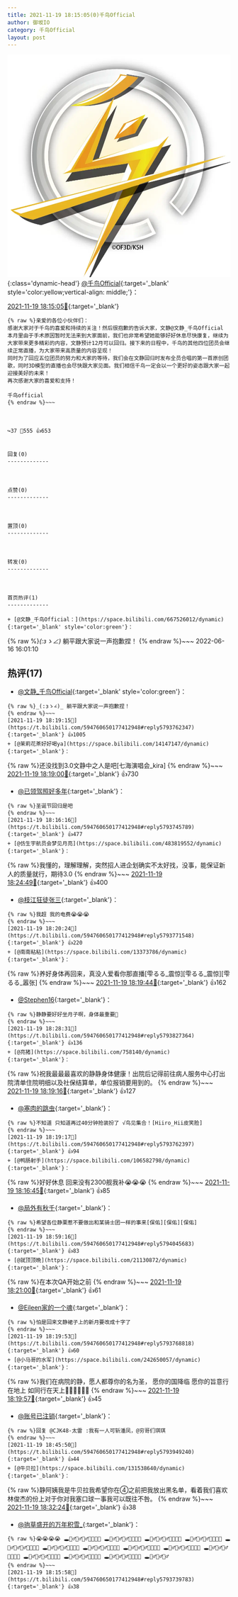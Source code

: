 ```yaml
---
title: 2021-11-19 18:15:05(0)千鸟Official
author: 御坂IO
category: 千鸟Official
layout: post
---
```


![img](/images/d7235309f85c0e1aec9d4ca9b6be983202228f8e.jpg){:class='dynamic-head'}
[@千鸟Official](https://space.bilibili.com/553771121/dynamic){:target='_blank' style='color:yellow;vertical-align: middle;'}：

[2021-11-19 18:15:05🔗](https://t.bilibili.com/594760650177412948){:target='_blank'}

~~~
{% raw %}亲爱的各位小伙伴们：
感谢大家对于千鸟的喜爱和持续的关注！然后很抱歉的告诉大家，文静@文静_千鸟Official 本月里由于手术原因暂时无法来到大家面前，我们也非常希望她能够好好休息尽快康复，继续为大家带来更多精彩的内容，文静预计12月可以回归。接下来的日程中，千鸟的其他四位团员会继续正常直播，为大家带来高质量的内容呈现！
同时为了回应五位团员的努力和大家的等待，我们会在文静回归时发布全员合唱的第一首原创团歌，同时3D模型的直播也会尽快跟大家见面。我们相信千鸟一定会以一个更好的姿态跟大家一起迎接美好的未来！
再次感谢大家的喜爱和支持！
                                                                                                                 
千鸟official 
{% endraw %}~~~



↪️37 💬555 👍653


回复(0)
-------------



点赞(0)
-------------



置顶(0)
-------------



转发(0)
-------------



首页热评(1)
-------------

+ [@文静_千鸟Official：](https://space.bilibili.com/667526012/dynamic){:target='_blank' style='color:green'}：
~~~
{% raw %}_(:зゝ∠)_ 躺平跟大家说一声抱歉捏！
{% endraw %}~~~
2022-06-16 16:01:10


热评(17)
-------------

+ [@文静_千鸟Official](https://space.bilibili.com/667526012/dynamic){:target='_blank' style='color:green'}：
~~~
{% raw %}_(:зゝ∠)_ 躺平跟大家说一声抱歉捏！
{% endraw %}~~~
[2021-11-19 18:19:15🔗](https://t.bilibili.com/594760650177412948#reply5793762347){:target='_blank'} 👍1005
+ [@茉莉花茶好好喝ya](https://space.bilibili.com/14147147/dynamic){:target='_blank'}：
~~~
{% raw %}还没找到3.0文静中之人是吧[七海演唱会_kira]
{% endraw %}~~~
[2021-11-19 18:19:00🔗](https://t.bilibili.com/594760650177412948#reply5793766853){:target='_blank'} 👍730
+ [@已领驾照好多年](https://space.bilibili.com/28632783/dynamic){:target='_blank'}：
~~~
{% raw %}圣诞节回归是吧
{% endraw %}~~~
[2021-11-19 18:16:16🔗](https://t.bilibili.com/594760650177412948#reply5793745789){:target='_blank'} 👍477
+ [@仿生宇航员会梦见月亮](https://space.bilibili.com/483819552/dynamic){:target='_blank'}：
~~~
{% raw %}我懂的，理解理解，突然招人进企划确实不太好找，没事，能保证新人的质量就行，期待3.0
{% endraw %}~~~
[2021-11-19 18:24:49🔗](https://t.bilibili.com/594760650177412948#reply5793799350){:target='_blank'} 👍400
+ [@枝江狂徒张三](https://space.bilibili.com/19268544/dynamic){:target='_blank'}：
~~~
{% raw %}我超 我的电费😭😭😭
{% endraw %}~~~
[2021-11-19 18:20:24🔗](https://t.bilibili.com/594760650177412948#reply5793771548){:target='_blank'} 👍220
+ [@南南粘粘](https://space.bilibili.com/13373786/dynamic){:target='_blank'}：
~~~
{% raw %}养好身体再回来，真没人爱看你那直播[雫るる_震惊][雫るる_震惊][雫るる_嚣张]
{% endraw %}~~~
[2021-11-19 18:19:44🔗](https://t.bilibili.com/594760650177412948#reply5793768472){:target='_blank'} 👍162
+ [@Stephen16](https://space.bilibili.com/2757781/dynamic){:target='_blank'}：
~~~
{% raw %}静静要好好坐月子啊，身体最重要🙏
{% endraw %}~~~
[2021-11-19 18:28:31🔗](https://t.bilibili.com/594760650177412948#reply5793827364){:target='_blank'} 👍136
+ [@亮猪](https://space.bilibili.com/758140/dynamic){:target='_blank'}：
~~~
{% raw %}祝我最最最喜欢的静静身体健康！出院后记得前往病人服务中心打出院清单住院明细以及社保结算单，单位报销要用到的。
{% endraw %}~~~
[2021-11-19 18:19:16🔗](https://t.bilibili.com/594760650177412948#reply5793767408){:target='_blank'} 👍127
+ [@塞肉的跳虫](https://space.bilibili.com/402443133/dynamic){:target='_blank'}：
~~~
{% raw %}不知道 只知道再过40分钟抢装扮了 √鸟见集合！[Hiiro_Hii皮笑脸]
{% endraw %}~~~
[2021-11-19 18:19:17🔗](https://t.bilibili.com/594760650177412948#reply5793762397){:target='_blank'} 👍94
+ [@鸭肠射手](https://space.bilibili.com/106582798/dynamic){:target='_blank'}：
~~~
{% raw %}好好休息 回来没有2300舰我补😭😭😭
{% endraw %}~~~
[2021-11-19 18:16:45🔗](https://t.bilibili.com/594760650177412948#reply5793742522){:target='_blank'} 👍85
+ [@局外有秋千](https://space.bilibili.com/110898994/dynamic){:target='_blank'}：
~~~
{% raw %}希望各位静栗惹不要做出和某骑士团一样的事来[保佑][保佑][保佑]
{% endraw %}~~~
[2021-11-19 18:59:16🔗](https://t.bilibili.com/594760650177412948#reply5794045683){:target='_blank'} 👍83
+ [@就顶顶晩](https://space.bilibili.com/21130872/dynamic){:target='_blank'}：
~~~
{% raw %}在本次QA开始之前
{% endraw %}~~~
[2021-11-19 18:21:00🔗](https://t.bilibili.com/594760650177412948#reply5793776387){:target='_blank'} 👍61
+ [@Eileen家的一个魂](https://space.bilibili.com/34954873/dynamic){:target='_blank'}：
~~~
{% raw %}怕是回来文静裙子上的新月要改成十字了
{% endraw %}~~~
[2021-11-19 18:19:53🔗](https://t.bilibili.com/594760650177412948#reply5793768818){:target='_blank'} 👍60
+ [@小马哥的水军](https://space.bilibili.com/242650057/dynamic){:target='_blank'}：
~~~
{% raw %}我们在病院的静，愿人都尊你的名为圣，
愿你的国降临 愿你的旨意行在地上 如同行在天上🙏🏻🙏🏻🙏🏻
{% endraw %}~~~
[2021-11-19 18:19:57🔗](https://t.bilibili.com/594760650177412948#reply5793770438){:target='_blank'} 👍45
+ [@账号已注销](https://space.bilibili.com/10143408/dynamic){:target='_blank'}：
~~~
{% raw %}回复 @CJK48-太雷 :我有一人可斩潘凤，@穷哥们琪琪
{% endraw %}~~~
[2021-11-19 18:45:50🔗](https://t.bilibili.com/594760650177412948#reply5793949240){:target='_blank'} 👍44
+ [@牛贝拉](https://space.bilibili.com/131538640/dynamic){:target='_blank'}：
~~~
{% raw %}静阿姨我是牛贝拉我希望你在④之前把我放出黑名单，看着我们喜欢林俊杰的份上对于你对我塞口球一事我可以既往不咎。
{% endraw %}~~~
[2021-11-19 18:32:24🔗](https://t.bilibili.com/594760650177412948#reply5793860986){:target='_blank'} 👍38
+ [@驹草盛开的万年积雪_](https://space.bilibili.com/18194898/dynamic){:target='_blank'}：
~~~
{% raw %}😭😭😭😭 🕳🤸‍♂️🏃‍♂️🚶‍♂️😭😭😭😭 🕳🤸‍♂️🏃‍♂️🚶‍♂️😭😭😭😭 🕳🤸‍♂️🏃‍♂️🚶‍♂️😭😭😭😭 🕳🤸‍♂️🏃‍♂️🚶‍♂️😭😭😭😭 🕳🤸‍♂️🏃‍♂️🚶‍♂️😭😭😭😭 🕳🤸‍♂️🏃‍♂️🚶‍♂️😭😭😭😭 🕳🤸‍♂️🏃‍♂️🚶‍♂️😭😭😭😭 🕳🤸‍♂️🏃‍♂️🚶‍♂️😭😭😭😭 🕳🤸‍♂️🏃‍♂️🚶‍♂️😭😭😭😭 🕳🤸‍♂️🏃‍♂️🚶‍♂️😭😭😭😭 🕳🤸‍♂️🏃‍♂️🚶‍♂️😭😭😭😭 🕳🤸‍♂️🏃‍♂️🚶‍♂️😭😭😭😭 🕳🤸‍♂️🏃‍♂️🚶‍♂️😭😭😭😭 🕳🤸‍♂️🏃‍♂️🚶‍♂️
{% endraw %}~~~
[2021-11-19 18:15:58🔗](https://t.bilibili.com/594760650177412948#reply5793739783){:target='_blank'} 👍38


